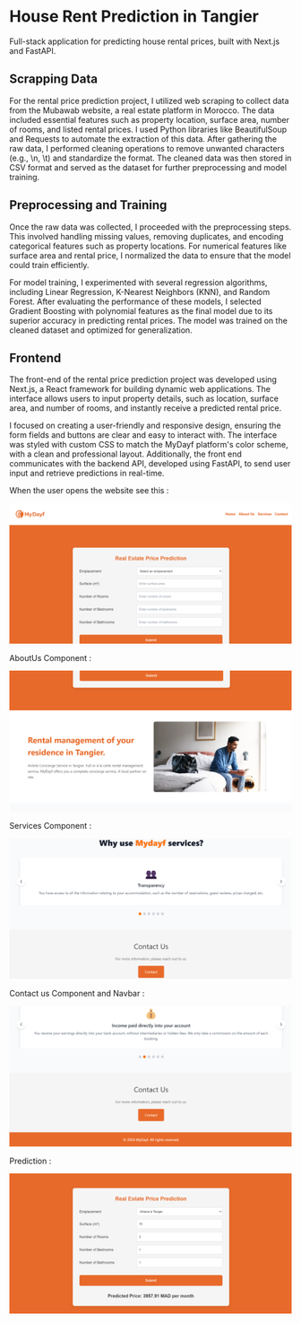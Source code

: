 # House Rent Prediction in Tangier
Full-stack application for predicting house rental prices, built with Next.js and FastAPI.

## Scrapping Data
For the rental price prediction project, I utilized web scraping to collect data from the Mubawab website, a real estate platform in Morocco. The data included essential features such as property location, surface area, number of rooms, and listed rental prices.
I used Python libraries like BeautifulSoup and Requests to automate the extraction of this data. After gathering the raw data, I performed cleaning operations to remove unwanted characters (e.g., \n, \t) and standardize the format. The cleaned data was then stored in CSV format and served as the dataset for further preprocessing and model training.

## Preprocessing and Training
Once the raw data was collected, I proceeded with the preprocessing steps. This involved handling missing values, removing duplicates, and encoding categorical features such as property locations. For numerical features like surface area and rental price, I normalized the data to ensure that the model could train efficiently.

For model training, I experimented with several regression algorithms, including Linear Regression, K-Nearest Neighbors (KNN), and Random Forest. After evaluating the performance of these models, I selected Gradient Boosting with polynomial features as the final model due to its superior accuracy in predicting rental prices. The model was trained on the cleaned dataset and optimized for generalization.

## Frontend
The front-end of the rental price prediction project was developed using Next.js, a React framework for building dynamic web applications. The interface allows users to input property details, such as location, surface area, and number of rooms, and instantly receive a predicted rental price.

I focused on creating a user-friendly and responsive design, ensuring the form fields and buttons are clear and easy to interact with. The interface was styled with custom CSS to match the MyDayf platform's color scheme, with a clean and professional layout. Additionally, the front end communicates with the backend API, developed using FastAPI, to send user input and retrieve predictions in real-time.

When the user opens the website see this :

![](readmepic/1.png)


AboutUs Component :

![](readmepic/2.png)


Services Component :

![](readmepic/3.png)


Contact us Component and Navbar :

![](readmepic/4.png)


Prediction :

![](readmepic/5.png)
